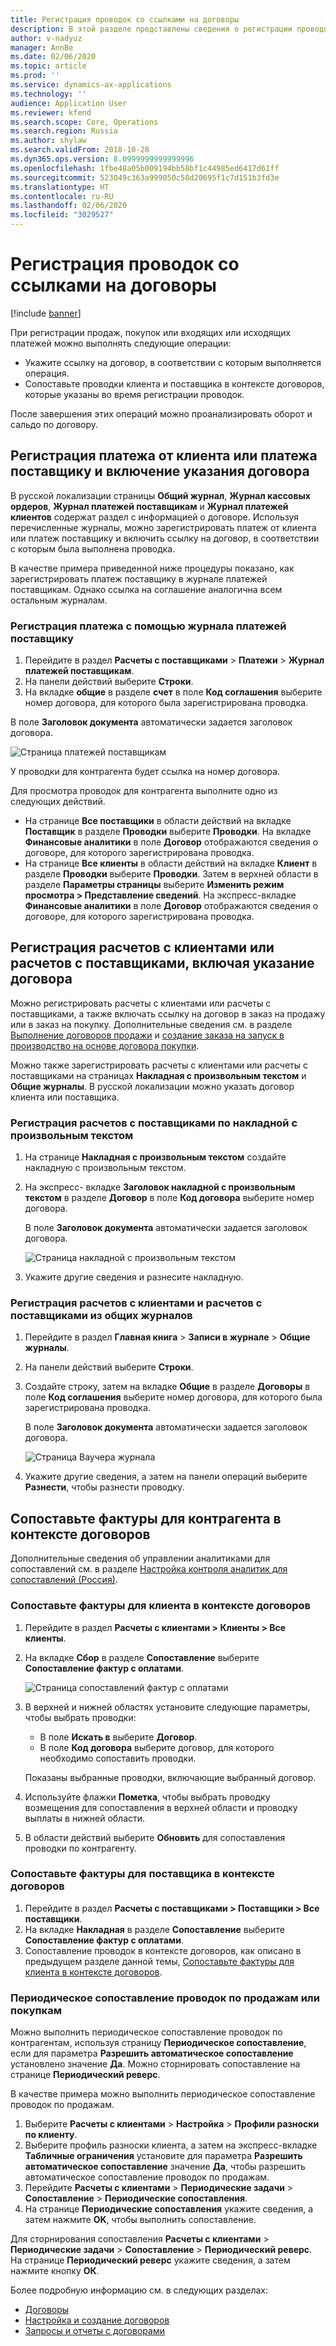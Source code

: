 ```yaml
---
title: Регистрация проводок со ссылками на договоры
description: В этой разделе представлены сведения о регистрации проводок договоров.
author: v-nadyuz
manager: AnnBe
ms.date: 02/06/2020
ms.topic: article
ms.prod: ''
ms.service: dynamics-ax-applications
ms.technology: ''
audience: Application User
ms.reviewer: kfend
ms.search.scope: Core, Operations
ms.search.region: Russia
ms.author: shylaw
ms.search.validFrom: 2018-10-28
ms.dyn365.ops.version: 8.0999999999999996
ms.openlocfilehash: 1fbe48a05b009194bb58bf1c44985ed6417d61ff
ms.sourcegitcommit: 523049c363a999050c58d20695f1c7d151b3fd3e
ms.translationtype: HT
ms.contentlocale: ru-RU
ms.lasthandoff: 02/06/2020
ms.locfileid: "3029527"
---
```

# <a name="register-transactions-with-reference-to-agreements"></a>Регистрация проводок со ссылками на договоры
[!include [banner](../includes/banner.md)]

При регистрации продаж, покупок или входящих или исходящих платежей можно выполнять следующие операции:

- Укажите ссылку на договор, в соответствии с которым выполняется операция.
- Сопоставьте проводки клиента и поставщика в контексте договоров, которые указаны во время регистрации проводок.

После завершения этих операций можно проанализировать оборот и сальдо по договору.

## <a name="registering-a-payment-from-a-customer-or-a-payment-to-a-vendor-and-including-an-indication-of-the-agreement"></a>Регистрация платежа от клиента или платежа поставщику и включение указания договора

В русской локализации страницы **Общий журнал**, **Журнал кассовых ордеров**, **Журнал платежей поставщикам** и **Журнал платежей клиентов** содержат раздел с информацией о договоре. Используя перечисленные журналы, можно зарегистрировать платеж от клиента или платеж поставщику и включить ссылку на договор, в соответствии с которым была выполнена проводка.

В качестве примера приведенной ниже процедуры показано, как зарегистрировать платеж поставщику в журнале платежей поставщикам. Однако ссылка на соглашение аналогична всем остальным журналам.

### <a name="register-a-payment-by-using-the-vendor-payment-journal"></a>Регистрация платежа с помощью журнала платежей поставщику

1. Перейдите в раздел **Расчеты с поставщиками** \> **Платежи** \> **Журнал платежей поставщикам**.
2. На панели действий выберите **Строки**.
3. На вкладке **общие** в разделе **счет** в поле **Код соглашения** выберите номер договора, для которого была зарегистрирована проводка.

В поле **Заголовок документа** автоматически задается заголовок договора.

![Страница платежей поставщикам](media/10_Vendor_payments.png)

У проводки для контрагента будет ссылка на номер договора.

Для просмотра проводок для контрагента выполните одно из следующих действий.

   - На странице **Все поставщики** в области действий на вкладке **Поставщик** в разделе **Проводки** выберите **Проводки**. На вкладке **Финансовые аналитики** в поле **Договор** отображаются сведения о договоре, для которого зарегистрирована проводка.
   -  На странице **Все клиенты** в области действий на вкладке **Клиент** в разделе **Проводки** выберите **Проводки**. Затем в верхней области в разделе **Параметры страницы** выберите **Изменить режим просмотра \> Представление сведений**. На экспресс-вкладке **Финансовые аналитики** в поле **Договор** отображаются сведения о договоре, для которого зарегистрирована проводка.

## <a name="registering-accounts-receivable-or-accounts-payable-and-including-an-indication-of-the-agreement"></a>Регистрация расчетов с клиентами или расчетов с поставщиками, включая указание договора

Можно регистрировать расчеты с клиентами или расчеты с поставщиками, а также включать ссылку на договор в заказ на продажу или в заказ на покупку. Дополнительные сведения см. в разделе [Выполнение договоров продажи](../../supply-chain/sales-marketing/tasks/fulfill-sales-agreements.md) и [создание заказа на запуск в производство на основе договора покупки](../../supply-chain/procurement/tasks/create-purchase-release-order-purchase-agreement.md).

Можно также зарегистрировать расчеты с клиентами или расчеты с поставщиками на страницах **Накладная с произвольным текстом** и **Общие журналы**. В русской локализации можно указать договор клиента или поставщика.

### <a name="register-accounts-receivable-by-using-a-free-text-invoice"></a>Регистрация расчетов с поставщиками по накладной с произвольным текстом

1. На странице **Накладная с произвольным текстом** создайте накладную с произвольным текстом.
2. На экспресс- вкладке **Заголовок накладной с произвольным текстом** в разделе **Договор** в поле **Код договора** выберите номер договора.

    В поле **Заголовок документа** автоматически задается заголовок договора.

    ![Страница накладной с произвольным текстом](media/11_Free_text_invoice.png)

3. Укажите другие сведения и разнесите накладную.

### <a name="register-accounts-receivable-and-accounts-payable-from-general-journals"></a>Регистрация расчетов с клиентами и расчетов с поставщиками из общих журналов

1. Перейдите в раздел **Главная книга** \> **Записи в журнале** \> **Общие журналы**.
2. На панели действий выберите **Строки**.
3. Создайте строку, затем на вкладке **Общие** в разделе **Договоры** в поле **Код соглашения** выберите номер договора, для которого была зарегистрирована проводка.

    В поле **Заголовок документа** автоматически задается заголовок договора.

    ![Страница Ваучера журнала](media/12_Journal_voucher.png)

4. Укажите другие сведения, а затем на панели операций выберите **Разнести**, чтобы разнести проводку.

## <a name="settling-factures-on-a-counterparty-in-the-context-of-agreements"></a>Сопоставьте фактуры для контрагента в контексте договоров

Дополнительные сведения об управлении аналитиками для сопоставлений см. в разделе [Настройка контроля аналитик для сопоставлений (Россия)](rus-transactions-settlement-date.md).

### <a name="settle-factures-customer-agreements"></a>Сопоставьте фактуры для клиента в контексте договоров

1. Перейдите в раздел **Расчеты с клиентами \> Клиенты \> Все клиенты**.
2. На вкладке **Сбор** в разделе **Сопоставление** выберите **Сопоставление фактур с оплатами**.

    ![Страница сопоставлений фактур с оплатами](media/13_Facture_and_payment_settlement.png)

3. В верхней и нижней областях установите следующие параметры, чтобы выбрать проводки:

   - В поле **Искать в** выберите **Договор**.
    - В поле **Код договора** выберите договор, для которого необходимо сопоставить проводки.
    
    Показаны выбранные проводки, включающие выбранный договор.

4. Используйте флажки **Пометка**, чтобы выбрать проводку возмещения для сопоставления в верхней области и проводку выплаты в нижней области.
5. В области действий выберите **Обновить** для сопоставления проводки по контрагенту.

### <a name="settle-factures-on-a-vendor-in-the-context-of-agreements"></a>Сопоставьте фактуры для поставщика в контексте договоров

1. Перейдите в раздел **Расчеты с поставщиками \> Поставщики \> Все поставщики**.
2. На вкладке **Накладная** в разделе **Сопоставление** выберите **Сопоставление фактур с оплатами**.
3. Сопоставление проводок в контексте договоров, как описано в предыдущем разделе данной темы, [Сопоставьте фактуры для клиента в контексте договоров](#settle-factures-customer-agreements).

### <a name="periodically-settle-sales-or-purchase-transactions"></a>Периодическое сопоставление проводок по продажам или покупкам

Можно выполнить периодическое сопоставление проводок по контрагентам, используя страницу **Периодическое сопоставление**, если для параметра **Разрешить автоматическое сопоставление** установлено значение **Да**. Можно сторнировать сопоставление на странице **Периодический реверс**.

В качестве примера можно выполнить периодическое сопоставление проводок по продажам.

1. Выберите **Расчеты с клиентами** \> **Настройка** \> **Профили разноски по клиенту**.
2. Выберите профиль разноски клиента, а затем на экспресс-вкладке **Табличные ограничения** установите для параметра **Разрешить автоматическое сопоставление** значение **Да**, чтобы разрешить автоматическое сопоставление проводок по продажам.
3. Перейдите **Расчеты с клиентами** \> **Периодические задачи** \> **Сопоставление** \> **Периодические сопоставления**.
4. На странице **Периодические сопоставления** укажите сведения, а затем нажмите **OK**, чтобы выполнить сопоставление.

Для сторнирования сопоставления **Расчеты с клиентами** \> **Периодические задачи** \> **Сопоставление** \> **Периодический реверс**. На странице **Периодический реверс** укажите сведения, а затем нажмите кнопку **ОК**.

Более подробную информацию см. в следующих разделах:

- [Договоры](rus-agreements.md)
- [Настройка и создание договоров](rus-set-up-and-create-agreements.md)
- [Запросы и отчеты с договорами](rus-inquiries-reports-agreements.md)
